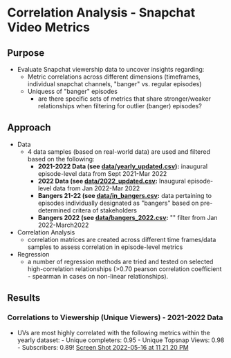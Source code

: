 # Correlation Analysis - Snapchat Video Metrics 

## Purpose 
- Evaluate Snapchat viewership data to uncover insights regarding:
    -  Metric correlations across different dimensions (timeframes, individual snapchat channels, "banger" vs. regular episodes)
    -  Uniquess of "banger" episodes 
        - are there specific sets of metrics that share stronger/weaker relationships when filtering for outlier (banger) episodes?

## Approach 
- Data
    - 4 data samples (based on real-world data) are used and filtered based on the following:
        - **2021-2022 Data (see [data/yearly_updated.csv](https://github.com/a-memme/snapchat_correlation_analysis/blob/main/data/yearly_updated.csv)):** inaugural episode-level data from Sept 2021-Mar 2022
        - **2022 Data (see [data/2022_updated.csv](https://github.com/a-memme/snapchat_correlation_analysis/blob/main/data/2022_updated.csv):** Inaugural episode-level data from Jan 2022-Mar 2022
        - **Bangers 21-22 (see [data/in_bangers.csv](https://github.com/a-memme/snapchat_correlation_analysis/blob/main/data/in_bangers.csv):** data pertaining to episodes individually designated as "bangers" based on pre-determined critera of stakeholders
        - **Bangers 2022 (see [data/bangers_2022.csv](https://github.com/a-memme/snapchat_correlation_analysis/blob/main/data/bangers_2022.csv):** "" filter from Jan 2022-March2022  
- Correlation Analysis
    - correlation matrices are created across different time frames/data samples to assess correlation in episode-level metrics 
- Regression 
    - a number of regression methods are tried and tested on selected high-correlation relationships (>0.70 pearson correlation coefficient - spearman in cases on non-linear relationships).

## Results 

### Correlations to Viewership (Unique Viewers) - 2021-2022 Data 
- UVs are most highly correlated with the following metrics within the yearly dataset:
        - Unique completers: 0.95
        - Unique Topsnap Views: 0.98
        - Subscribers: 0.89!
[Screen Shot 2022-05-16 at 11 21 20 PM](https://user-images.githubusercontent.com/79600550/168721947-5fb6d2fb-df0a-4499-b6ac-7fb0b709b167.png)

   
